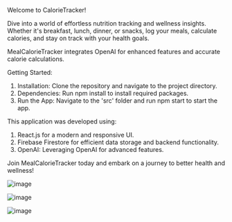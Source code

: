 Welcome to CalorieTracker!

Dive into a world of effortless nutrition tracking and wellness insights. Whether it's breakfast, lunch, dinner, or snacks, log your meals, calculate calories, and stay on track with your health goals.

MealCalorieTracker integrates OpenAI for enhanced features and accurate calorie calculations.

Getting Started:
1. Installation: Clone the repository and navigate to the project directory.
2. Dependencies: Run npm install to install required packages.
3. Run the App: Navigate to the 'src' folder and run npm start to start the app.

This application was developed using:

1. React.js for a modern and responsive UI.
2. Firebase Firestore for efficient data storage and backend functionality.
3. OpenAI: Leveraging OpenAI for advanced features.

Join MealCalorieTracker today and embark on a journey to better health and wellness!

![image](https://github.com/Michgotj/CalorieTrackerApp/assets/142809781/dc9a1a4d-8bcc-43d9-b609-edc45ec9e92f)

![image](https://github.com/Michgotj/CalorieTrackerApp/assets/142809781/bbd91403-8b37-4cc1-bb0f-bbbff9486dc1)

![image](https://github.com/Michgotj/CalorieTrackerApp/assets/142809781/d03b12ea-3a0e-43c2-88ec-097ce854ace0)


